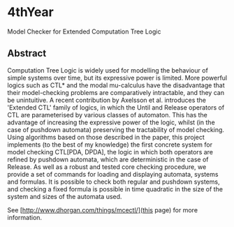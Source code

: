 # 4thYear

Model Checker for Extended Computation Tree Logic


Abstract
---
Computation Tree Logic is widely used for modelling the behaviour of simple systems over time, but its expressive power is limited. More powerful logics such as CTL* and the modal mu-calculus have the disadvantage that their model-checking problems are comparatively intractable, and they can be unintuitive. A recent contribution by Axelsson et al. introduces the 'Extended CTL' family of logics, in which the Until and Release operators of CTL are parameterised by various classes of automaton. This has the advantage of increasing the expressive power of the logic, whilst (in the case of pushdown automata) preserving the tractability of model checking. Using algorithms based on those described in the paper, this project implements (to the best of my knowledge) the first concrete system for model checking CTL[PDA, DPDA], the logic in which both operators are refined by pushdown automata, which are deterministic in the case of Release. As well as a robust and tested core checking procedure, we provide a set of commands for loading and displaying automata, systems and formulas. It is possible to check both regular and pushdown systems, and checking a fixed formula is possible in time quadratic in the size of the system and sizes of the automata used.


See [http://www.dhorgan.com/things/mcectl/](this page) for more information.
